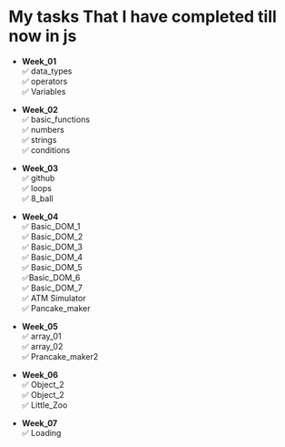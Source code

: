 # My tasks That I have completed till now in js

- **Week_01** <br>
  ✅ data_types <br>
  ✅ operators <br>
  ✅ Variables
- **Week_02** <br>
  ✅ basic_functions <br>
  ✅ numbers <br>
  ✅ strings <br>
  ✅ conditions
- **Week_03** <br>
  ✅ github <br>
  ✅ loops <br>
  ✅ 8_ball <br>

- **Week_04** <br>
  ✅ Basic_DOM_1 <br>
  ✅ Basic_DOM_2 <br>
  ✅ Basic_DOM_3 <br>
  ✅ Basic_DOM_4 <br>
  ✅ Basic_DOM_5 <br>
  ✅Basic_DOM_6 <br>
  ✅ Basic_DOM_7<br>
  ✅ ATM Simulator<br>
  ✅ Pancake_maker
- **Week_05** <br>
  ✅ array_01 <br>
  ✅ array_02 <br>
  ✅ Prancake_maker2
- **Week_06** <br>
  ✅ Object_2 <br>
  ✅ Object_2 <br>
  ✅ Little_Zoo <br>
- **Week_07** <br>
  ✅ Loading
